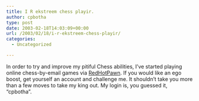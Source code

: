 ```yaml
---
title: I R ekstreem chess playir.
author: cpbotha
type: post
date: 2003-02-18T14:03:09+00:00
url: /2003/02/18/i-r-ekstreem-chess-playir/
categories:
  - Uncategorized

---
```

In order to try and improve my pitiful Chess abilities, I&#8217;ve started playing online chess-by-email games via [RedHotPawn][1]. If you would like an ego boost, get yourself an account and challenge me. It shouldn&#8217;t take you more than a few moves to take my king out. My login is, you guessed it, &#8220;cpbotha&#8221;.

 [1]: http://www.redhotpawn.com/